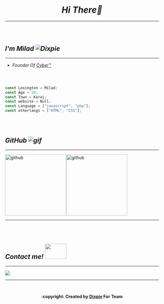 <h1 align="center"><em>Hi There👋</em></h1>
<hr/>
<br/>
<br/>
<i><h2>I'm Milad <img src="https://user-images.githubusercontent.com/77354554/120365046-38d9c680-c323-11eb-8959-85bfd1661de8.gif" alt="Dixpie" Titel="Taj"/></h2></i>
<hr/>
<ul>
  <li><i>Founder Of <a href="https://discord.com/api/oauth2/authorize?client_id=849013641281404940&permissions=2184570688&scope=bot%20applications.commands">Cyber™</a></i></li>
</ul>
<br/>


```javascript

const Lexington = Milad;
const Age = 20;
const Town = Karaj;
const website = Null;
const Language = ["javascript", "php"];
const otherlangs = ["HTML", "CSS"];
```

<br>
<br/>
<h2><i>GitHub <img src="https://user-images.githubusercontent.com/77354554/120591842-1397a600-c452-11eb-803c-af55aa5d0fca.gif" alt="gif"/></i></h2>
<hr>
<img src="https://github-readme-stats.vercel.app/api/top-langs?username=Milad-Lexington&show_icons=true&locale=en&layout=compact&theme=radical" withd="100px" height="200px" alt="github"/><img src="https://github-readme-stats.vercel.app/api?username=Milad-Lexington&show_icons=true&locale=en&theme=radical" withd="100px" height="200px" alt="github"/>
<hr>
<br>
<br>
<h2><i>Contact me! <img width="70px" height="50px" src="https://user-images.githubusercontent.com/77354554/120592230-bf40f600-c452-11eb-80be-426b562031eb.gif"/></i></h2>
<hr>
<a href="dsc.bio/Lexington">
<img src="https://discord.c99.nl/widget/theme-4/560497371562377231.png"/>
  </a><br>
<hr>
<br>
<p align="center"><b>:copyright: Created by <a href="https://github.com/dixpie/">Dixpie</a> For Team </b></p>
